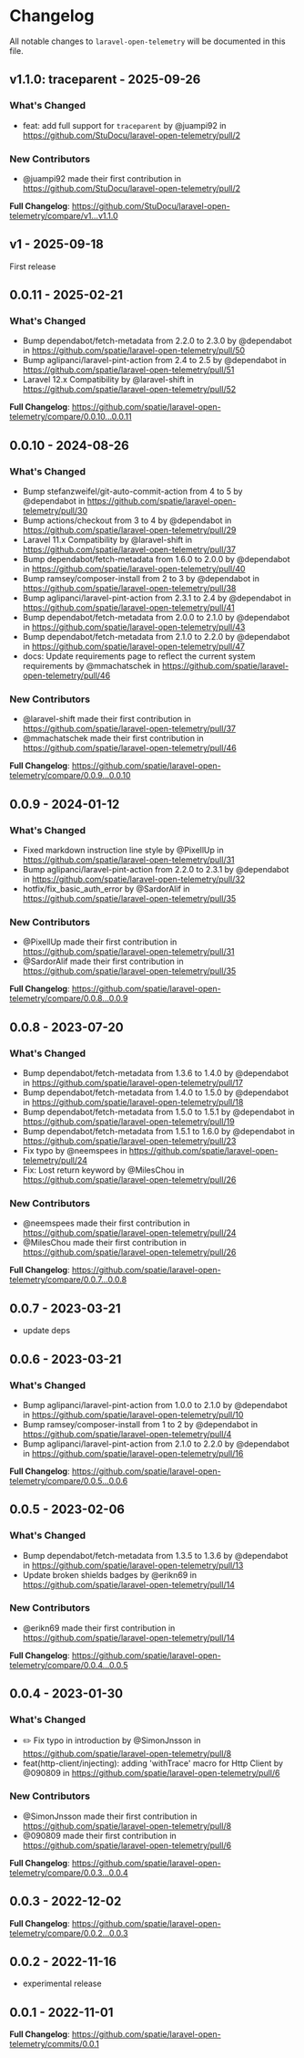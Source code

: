 # Changelog

All notable changes to `laravel-open-telemetry` will be documented in this file.

## v1.1.0: traceparent - 2025-09-26

### What's Changed

* feat: add full support for `traceparent` by @juampi92 in https://github.com/StuDocu/laravel-open-telemetry/pull/2

### New Contributors

* @juampi92 made their first contribution in https://github.com/StuDocu/laravel-open-telemetry/pull/2

**Full Changelog**: https://github.com/StuDocu/laravel-open-telemetry/compare/v1...v1.1.0

## v1 - 2025-09-18

First release

## 0.0.11 - 2025-02-21

### What's Changed

* Bump dependabot/fetch-metadata from 2.2.0 to 2.3.0 by @dependabot in https://github.com/spatie/laravel-open-telemetry/pull/50
* Bump aglipanci/laravel-pint-action from 2.4 to 2.5 by @dependabot in https://github.com/spatie/laravel-open-telemetry/pull/51
* Laravel 12.x Compatibility by @laravel-shift in https://github.com/spatie/laravel-open-telemetry/pull/52

**Full Changelog**: https://github.com/spatie/laravel-open-telemetry/compare/0.0.10...0.0.11

## 0.0.10 - 2024-08-26

### What's Changed

* Bump stefanzweifel/git-auto-commit-action from 4 to 5 by @dependabot in https://github.com/spatie/laravel-open-telemetry/pull/30
* Bump actions/checkout from 3 to 4 by @dependabot in https://github.com/spatie/laravel-open-telemetry/pull/29
* Laravel 11.x Compatibility by @laravel-shift in https://github.com/spatie/laravel-open-telemetry/pull/37
* Bump dependabot/fetch-metadata from 1.6.0 to 2.0.0 by @dependabot in https://github.com/spatie/laravel-open-telemetry/pull/40
* Bump ramsey/composer-install from 2 to 3 by @dependabot in https://github.com/spatie/laravel-open-telemetry/pull/38
* Bump aglipanci/laravel-pint-action from 2.3.1 to 2.4 by @dependabot in https://github.com/spatie/laravel-open-telemetry/pull/41
* Bump dependabot/fetch-metadata from 2.0.0 to 2.1.0 by @dependabot in https://github.com/spatie/laravel-open-telemetry/pull/43
* Bump dependabot/fetch-metadata from 2.1.0 to 2.2.0 by @dependabot in https://github.com/spatie/laravel-open-telemetry/pull/47
* docs: Update requirements page to reflect the current system requirements by @mmachatschek in https://github.com/spatie/laravel-open-telemetry/pull/46

### New Contributors

* @laravel-shift made their first contribution in https://github.com/spatie/laravel-open-telemetry/pull/37
* @mmachatschek made their first contribution in https://github.com/spatie/laravel-open-telemetry/pull/46

**Full Changelog**: https://github.com/spatie/laravel-open-telemetry/compare/0.0.9...0.0.10

## 0.0.9 - 2024-01-12

### What's Changed

* Fixed markdown instruction line style by @PixellUp in https://github.com/spatie/laravel-open-telemetry/pull/31
* Bump aglipanci/laravel-pint-action from 2.2.0 to 2.3.1 by @dependabot in https://github.com/spatie/laravel-open-telemetry/pull/32
* hotfix/fix_basic_auth_error by @SardorAlif in https://github.com/spatie/laravel-open-telemetry/pull/35

### New Contributors

* @PixellUp made their first contribution in https://github.com/spatie/laravel-open-telemetry/pull/31
* @SardorAlif made their first contribution in https://github.com/spatie/laravel-open-telemetry/pull/35

**Full Changelog**: https://github.com/spatie/laravel-open-telemetry/compare/0.0.8...0.0.9

## 0.0.8 - 2023-07-20

### What's Changed

- Bump dependabot/fetch-metadata from 1.3.6 to 1.4.0 by @dependabot in https://github.com/spatie/laravel-open-telemetry/pull/17
- Bump dependabot/fetch-metadata from 1.4.0 to 1.5.0 by @dependabot in https://github.com/spatie/laravel-open-telemetry/pull/18
- Bump dependabot/fetch-metadata from 1.5.0 to 1.5.1 by @dependabot in https://github.com/spatie/laravel-open-telemetry/pull/19
- Bump dependabot/fetch-metadata from 1.5.1 to 1.6.0 by @dependabot in https://github.com/spatie/laravel-open-telemetry/pull/23
- Fix typo by @neemspees in https://github.com/spatie/laravel-open-telemetry/pull/24
- Fix: Lost return keyword by @MilesChou in https://github.com/spatie/laravel-open-telemetry/pull/26

### New Contributors

- @neemspees made their first contribution in https://github.com/spatie/laravel-open-telemetry/pull/24
- @MilesChou made their first contribution in https://github.com/spatie/laravel-open-telemetry/pull/26

**Full Changelog**: https://github.com/spatie/laravel-open-telemetry/compare/0.0.7...0.0.8

## 0.0.7 - 2023-03-21

- update deps

## 0.0.6 - 2023-03-21

### What's Changed

- Bump aglipanci/laravel-pint-action from 1.0.0 to 2.1.0 by @dependabot in https://github.com/spatie/laravel-open-telemetry/pull/10
- Bump ramsey/composer-install from 1 to 2 by @dependabot in https://github.com/spatie/laravel-open-telemetry/pull/4
- Bump aglipanci/laravel-pint-action from 2.1.0 to 2.2.0 by @dependabot in https://github.com/spatie/laravel-open-telemetry/pull/16

**Full Changelog**: https://github.com/spatie/laravel-open-telemetry/compare/0.0.5...0.0.6

## 0.0.5 - 2023-02-06

### What's Changed

- Bump dependabot/fetch-metadata from 1.3.5 to 1.3.6 by @dependabot in https://github.com/spatie/laravel-open-telemetry/pull/13
- Update broken shields badges by @erikn69 in https://github.com/spatie/laravel-open-telemetry/pull/14

### New Contributors

- @erikn69 made their first contribution in https://github.com/spatie/laravel-open-telemetry/pull/14

**Full Changelog**: https://github.com/spatie/laravel-open-telemetry/compare/0.0.4...0.0.5

## 0.0.4 - 2023-01-30

### What's Changed

- ✏️ Fix typo in introduction by @SimonJnsson in https://github.com/spatie/laravel-open-telemetry/pull/8
- feat(http-client/injecting): adding 'withTrace' macro for Http Client by @090809 in https://github.com/spatie/laravel-open-telemetry/pull/6

### New Contributors

- @SimonJnsson made their first contribution in https://github.com/spatie/laravel-open-telemetry/pull/8
- @090809 made their first contribution in https://github.com/spatie/laravel-open-telemetry/pull/6

**Full Changelog**: https://github.com/spatie/laravel-open-telemetry/compare/0.0.3...0.0.4

## 0.0.3 - 2022-12-02

**Full Changelog**: https://github.com/spatie/laravel-open-telemetry/compare/0.0.2...0.0.3

## 0.0.2 - 2022-11-16

- experimental release

## 0.0.1 - 2022-11-01

**Full Changelog**: https://github.com/spatie/laravel-open-telemetry/commits/0.0.1
